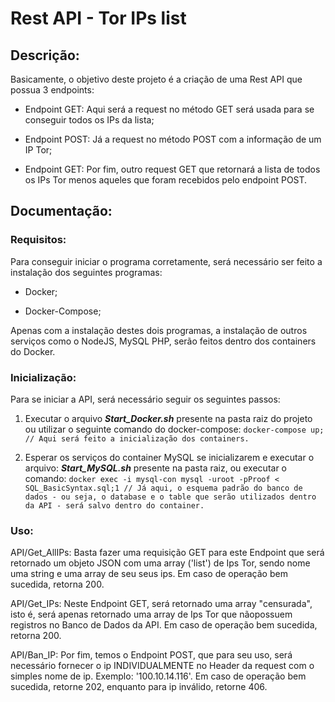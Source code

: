 # Rest API - Tor IPs list

## Descrição:
Basicamente, o objetivo deste projeto é a criação de uma Rest API que possua 3 endpoints:

* Endpoint GET: Aqui será a request no método GET será usada para se conseguir todos os IPs da lista;

* Endpoint POST: Já a request no método POST com a informação de um IP Tor;

* Endpoint GET: Por fim, outro request GET que retornará a lista de todos os IPs Tor menos aqueles que foram recebidos pelo endpoint POST.

## Documentação:

### Requisitos:
Para conseguir iniciar o programa corretamente, será necessário ser feito a instalação dos seguintes programas:

* Docker;

* Docker-Compose;

Apenas com a instalação destes dois programas, a instalação de outros serviços como o NodeJS, MySQL PHP, serão feitos dentro dos containers do Docker.

### Inicialização:
Para se iniciar a API, será necessário seguir os seguintes passos:

1. Executar o arquivo ***Start_Docker.sh*** presente na pasta raiz do projeto ou utilizar o seguinte comando do docker-compose:
```docker-compose up; // Aqui será feito a inicialização dos containers.```

2. Esperar os serviços do container MySQL se inicializarem e executar o arquivo: ***Start_MySQL.sh*** presente na pasta raiz, ou executar o comando: 
``` docker exec -i mysql-con mysql -uroot -pProof < SQL_BasicSyntax.sql;1 // Já aqui, o esquema padrão do banco de dados - ou seja, o database e o table que serão utilizados dentro da API - será salvo dentro do container. ```


### Uso:
API/Get_AllIPs: Basta fazer uma requisição GET para este Endpoint que será retornado um objeto JSON com uma array ('list') de Ips Tor, sendo nome uma string e uma array de seu seus ips. Em caso de operação bem sucedida, retorna 200.

API/Get_IPs: Neste Endpoint GET, será retornado uma array "censurada", isto é, será apenas retornado uma array de Ips Tor que nãopossuem registros no Banco de Dados da API. Em caso de operação bem sucedida, retorna 200.

API/Ban_IP: Por fim, temos o Endpoint POST, que para seu uso, será necessário fornecer o ip INDIVIDUALMENTE no Header da request com o simples nome de ip. Exemplo: '100.10.14.116'. Em caso de operação bem sucedida, retorne 202, enquanto para ip inválido, retorne 406.